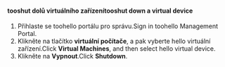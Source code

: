 #### <a name="tooshut-down-a-virtual-device"></a><span data-ttu-id="6d4a9-101">tooshut dolů virtuálního zařízení</span><span class="sxs-lookup"><span data-stu-id="6d4a9-101">tooshut down a virtual device</span></span>
1. <span data-ttu-id="6d4a9-102">Přihlaste se toohello portálu pro správu.</span><span class="sxs-lookup"><span data-stu-id="6d4a9-102">Sign in toohello Management Portal.</span></span>
2. <span data-ttu-id="6d4a9-103">Klikněte na tlačítko **virtuální počítače**, a pak vyberte hello virtuální zařízení.</span><span class="sxs-lookup"><span data-stu-id="6d4a9-103">Click **Virtual Machines**, and then select hello virtual device.</span></span>
3. <span data-ttu-id="6d4a9-104">Klikněte na **Vypnout**.</span><span class="sxs-lookup"><span data-stu-id="6d4a9-104">Click **Shutdown**.</span></span>

